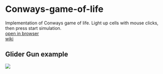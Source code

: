 # Conways-game-of-life
Implementation of Conways game of life. Light up cells with mouse clicks, then press start simulation.\
[open in browser](https://htmlpreview.github.io/?https://github.com/drumi/Conways-Game-of-Life/blob/main/index.html)  
[wiki](https://en.wikipedia.org/wiki/Conway%27s_Game_of_Life)

## Glider Gun example
![](https://github.com/drumi/drumi/blob/main/images/conway.gif)
